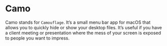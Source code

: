 # Camo

Camo stands for `Camouflage`. It’s a small menu bar app for macOS that allows you to quickly hide or show your desktop files. It’s useful if you have a client meeting or presentation where the mess of your screen is exposed to people you want to impress.